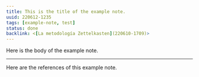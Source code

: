 ```yaml
---
title: This is the title of the example note.
uuid: 220612-1235
tags: [example-note, test]
status: done
backlink: <[La metodología Zettelkasten](220610-1709)>
---
```


Here is the body of the example note.

----
Here are the references of this example note.
